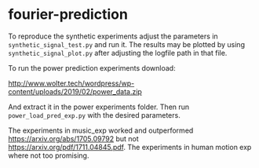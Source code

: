 # fourier-prediction
To reproduce the synthetic experiments adjust the parameters in `synthetic_signal_test.py` and run it. The results may be plotted by using `synthetic_signal_plot.py` after adjusting the logfile path in that file.

To run the power prediction experiments download:

http://www.wolter.tech/wordpress/wp-content/uploads/2019/02/power_data.zip

And extract it in the power experiments folder. Then run `power_load_pred_exp.py`
with the desired parameters.

The experiments in music_exp worked and outperformed https://arxiv.org/abs/1705.09792 but not  https://arxiv.org/pdf/1711.04845.pdf. The experiments in human motion exp where not too promising.
